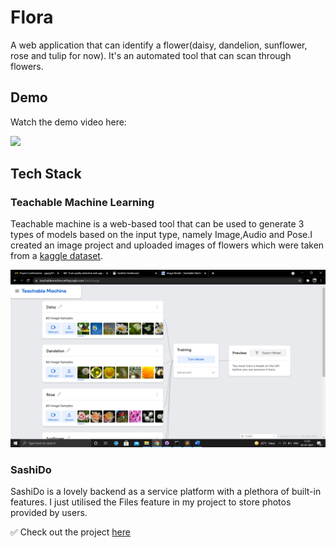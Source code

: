 # Flora
 
A web application that can identify a flower(daisy, dandelion, sunflower, rose and tulip for now). It's an automated tool that can scan through flowers.

## Demo

Watch the demo video here:

![](Flora_Demo.gif)

## Tech Stack

### Teachable Machine Learning

Teachable machine is a web-based tool that can be used to generate 3 types of models based on the input type, namely Image,Audio and Pose.I created an image project and uploaded images of flowers which were taken from a [kaggle dataset](https://www.kaggle.com/alxmamaev/flowers-recognition).

![](Images/TML.png)

### SashiDo

SashiDo is a lovely backend as a service platform with a plethora of built-in features. I just utilised the Files feature in my project to store photos provided by users.

:white_check_mark: Check out the project [here](yashgarg.xyz/Flora)
